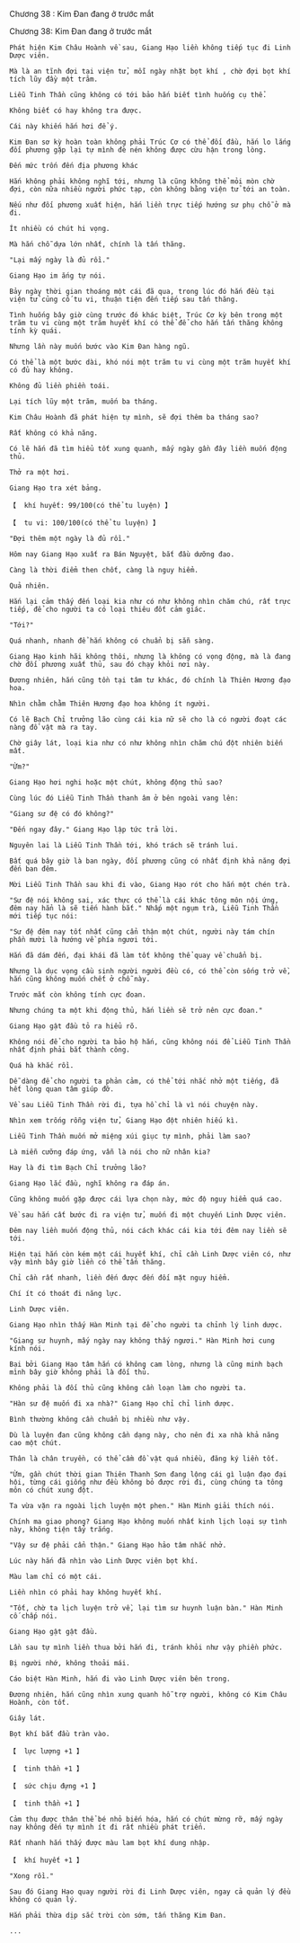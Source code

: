 




Chương 38 : Kim Đan đang ở trước mắt


Chương 38: Kim Đan đang ở trước mắt

	Phát hiện Kim Châu Hoành về sau, Giang Hạo liền không tiếp tục đi Linh Dược viên.

	Mà là an tĩnh đợi tại viện tử, mỗi ngày nhặt bọt khí , chờ đợi bọt khí tích lũy đầy một trăm.

	Liễu Tinh Thần cũng không có tới bảo hắn biết tình huống cụ thể.

	Không biết có hay không tra được.

	Cái này khiến hắn hơi để ý.

	Kim Đan sơ kỳ hoàn toàn không phải Trúc Cơ có thể đối đầu, hắn lo lắng đối phương gặp lại tự mình đè nén không được cừu hận trong lòng.

	Đến mức trốn đến địa phương khác

	Hắn không phải không nghĩ tới, nhưng là cũng không thể mỏi mòn chờ đợi, còn nữa nhiều người phức tạp, còn không bằng viện tử tới an toàn.

	Nếu như đối phương xuất hiện, hắn liền trực tiếp hướng sư phụ chỗ ở mà đi.

	Ít nhiều có chút hi vọng.

	Mà hắn chỗ dựa lớn nhất, chính là tấn thăng.

	"Lại mấy ngày là đủ rồi."

	Giang Hạo im ắng tự nói.

	Bảy ngày thời gian thoáng một cái đã qua, trong lúc đó hắn đều tại viện tử củng cố tu vi, thuận tiện đến tiếp sau tấn thăng.

	Tình huống bây giờ cùng trước đó khác biệt, Trúc Cơ kỳ bên trong một trăm tu vi cùng một trăm huyết khí có thể để cho hắn tấn thăng không tính kỳ quái.

	Nhưng lần này muốn bước vào Kim Đan hàng ngũ.

	Có thể là một bước dài, khó nói một trăm tu vi cùng một trăm huyết khí có đủ hay không.

	Không đủ liền phiền toái.

	Lại tích lũy một trăm, muốn ba tháng.

	Kim Châu Hoành đã phát hiện tự mình, sẽ đợi thêm ba tháng sao?

	Rất không có khả năng.

	Có lẽ hắn đã tìm hiểu tốt xung quanh, mấy ngày gần đây liền muốn động thủ.

	Thở ra một hơi.

	Giang Hạo tra xét bảng.

	【  khí huyết: 99/100(có thể tu luyện) 】

	【  tu vi: 100/100(có thể tu luyện) 】

	"Đợi thêm một ngày là đủ rồi."

	Hôm nay Giang Hạo xuất ra Bán Nguyệt, bắt đầu dưỡng đao.

	Càng là thời điểm then chốt, càng là nguy hiểm.

	Quả nhiên.

	Hắn lại cảm thấy đến loại kia như có như không nhìn chăm chú, rất trực tiếp, để cho người ta có loại thiêu đốt cảm giác.

	"Tới?"

	Quá nhanh, nhanh để hắn không có chuẩn bị sẵn sàng.

	Giang Hạo kinh hãi không thôi, nhưng là không có vọng động, mà là đang chờ đối phương xuất thủ, sau đó chạy khỏi nơi này.

	Đương nhiên, hắn cũng tồn tại tâm tư khác, đó chính là Thiên Hương đạo hoa.

	Nhìn chằm chằm Thiên Hương đạo hoa không ít người.

	Có lẽ Bạch Chỉ trưởng lão cùng cái kia nữ sẽ cho là có người đoạt các nàng đồ vật mà ra tay.

	Chờ giây lát, loại kia như có như không nhìn chăm chú đột nhiên biến mất.

	"Ừm?"

	Giang Hạo hơi nghi hoặc một chút, không động thủ sao?

	Cùng lúc đó Liễu Tinh Thần thanh âm ở bên ngoài vang lên:

	"Giang sư đệ có đó không?"

	"Đến ngay đây." Giang Hạo lập tức trả lời.

	Nguyên lai là Liễu Tinh Thần tới, khó trách sẽ tránh lui.

	Bất quá bây giờ là ban ngày, đối phương cũng có nhất định khả năng đợi đến ban đêm.

	Mời Liễu Tinh Thần sau khi đi vào, Giang Hạo rót cho hắn một chén trà.

	"Sư đệ nói không sai, xác thực có thể là cái khác tông môn nội ứng, đêm nay hẳn là sẽ tiến hành bắt." Nhấp một ngụm trà, Liễu Tinh Thần mới tiếp tục nói:

	"Sư đệ đêm nay tốt nhất cũng cẩn thận một chút, người này tám chín phần mười là hướng về phía ngươi tới.

	Hắn đã dám đến, đại khái đã làm tốt không thể quay về chuẩn bị.

	Nhưng là dục vọng cầu sinh người người đều có, có thể còn sống trở về, hắn cũng không muốn chết ở chỗ này.

	Trước mắt còn không tính cực đoan.

	Nhưng chúng ta một khi động thủ, hắn liền sẽ trở nên cực đoan."

	Giang Hạo gật đầu tỏ ra hiểu rõ.

	Không nói để cho người ta bảo hộ hắn, cũng không nói để Liễu Tinh Thần nhất định phải bắt thành công.

	Quá hà khắc rồi.

	Dễ dàng để cho người ta phản cảm, có thể tới nhắc nhở một tiếng, đã hết lòng quan tâm giúp đỡ.

	Về sau Liễu Tinh Thần rời đi, tựa hồ chỉ là vì nói chuyện này.

	Nhìn xem trống rỗng viện tử, Giang Hạo đột nhiên hiếu kì.

	Liễu Tinh Thần muốn mở miệng xúi giục tự mình, phải làm sao?

	Là miễn cưỡng đáp ứng, vẫn là nói cho nữ nhân kia?

	Hay là đi tìm Bạch Chỉ trưởng lão?

	Giang Hạo lắc đầu, nghĩ không ra đáp án.

	Cũng không muốn gặp được cái lựa chọn này, mức độ nguy hiểm quá cao.

	Về sau hắn cất bước đi ra viện tử, muốn đi một chuyến Linh Dược viên.

	Đêm nay liền muốn động thủ, nói cách khác cái kia tới đêm nay liền sẽ tới.

	Hiện tại hắn còn kém một cái huyết khí, chỉ cần Linh Dược viên có, như vậy mình bây giờ liền có thể tấn thăng.

	Chỉ cần rất nhanh, liền đến được đến đối mặt nguy hiểm.

	Chí ít có thoát đi năng lực.

	Linh Dược viên.

	Giang Hạo nhìn thấy Hàn Minh tại để cho người ta chỉnh lý linh dược.

	"Giang sư huynh, mấy ngày nay không thấy ngươi." Hàn Minh hơi cung kính nói.

	Bại bởi Giang Hạo tâm hắn có không cam lòng, nhưng là cũng minh bạch mình bây giờ không phải là đối thủ.

	Không phải là đối thủ cũng không cần loạn làm cho người ta.

	"Hàn sư đệ muốn đi xa nhà?" Giang Hạo chỉ chỉ linh dược.

	Bình thường không cần chuẩn bị nhiều như vậy.

	Dù là luyện đan cũng không cần dạng này, cho nên đi xa nhà khả năng cao một chút.

	Thân là chân truyền, có thể cầm đồ vật quá nhiều, đăng ký liền tốt.

	"Ừm, gần chút thời gian Thiên Thanh Sơn đang lộng cái gì luận đạo đại hội, từng cái giống như đều không bỏ được rời đi, cùng chúng ta tông môn có chút xung đột.

	Ta vừa vặn ra ngoài lịch luyện một phen." Hàn Minh giải thích nói.

	Chính ma giao phong? Giang Hạo không muốn nhất kinh lịch loại sự tình này, không tiện tẩy trắng.

	"Vậy sư đệ phải cẩn thận." Giang Hạo hảo tâm nhắc nhở.

	Lúc này hắn đã nhìn vào Linh Dược viên bọt khí.

	Màu lam chỉ có một cái.

	Liền nhìn có phải hay không huyết khí.

	"Tốt, chờ ta lịch luyện trở về, lại tìm sư huynh luận bàn." Hàn Minh cố chấp nói.

	Giang Hạo gật gật đầu.

	Lần sau tự mình liền thua bởi hắn đi, tránh khỏi như vậy phiền phức.

	Bị người nhớ, không thoải mái.

	Cáo biệt Hàn Minh, hắn đi vào Linh Dược viên bên trong.

	Đương nhiên, hắn cũng nhìn xung quanh hỗ trợ người, không có Kim Châu Hoành, còn tốt.

	Giây lát.

	Bọt khí bắt đầu tràn vào.

	【  lực lượng +1 】

	【  tinh thần +1 】

	【  sức chịu đựng +1 】

	【  tinh thần +1 】

	Cảm thụ được thân thể bé nhỏ biến hóa, hắn có chút mừng rỡ, mấy ngày nay không đến tự mình ít đi rất nhiều phát triển.

	Rất nhanh hắn thấy được màu lam bọt khí dung nhập.

	【  khí huyết +1 】

	"Xong rồi."

	Sau đó Giang Hạo quay người rời đi Linh Dược viên, ngay cả quản lý đều không có quản lý.

	Hắn phải thừa dịp sắc trời còn sớm, tấn thăng Kim Đan.

	...




